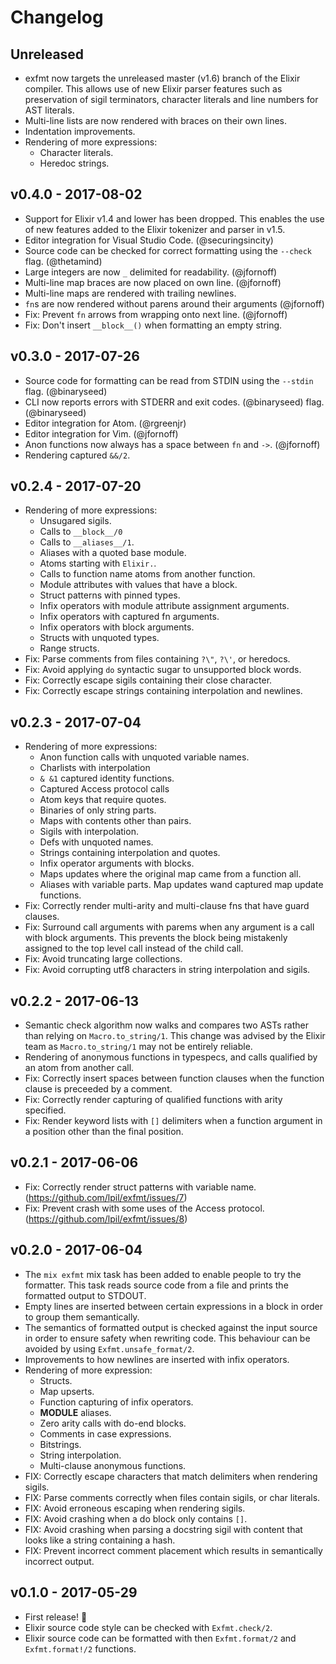 Changelog
=========

## Unreleased

- exfmt now targets the unreleased master (v1.6) branch of the Elixir
  compiler. This allows use of new Elixir parser features such as preservation
  of sigil terminators, character literals and line numbers for AST literals.
- Multi-line lists are now rendered with braces on their own lines.
- Indentation improvements.
- Rendering of more expressions:
  - Character literals.
  - Heredoc strings.


## v0.4.0 - 2017-08-02

- Support for Elixir v1.4 and lower has been dropped. This enables the use of
  new features added to the Elixir tokenizer and parser in v1.5.
- Editor integration for Visual Studio Code. (@securingsincity)
- Source code can be checked for correct formatting using the `--check` flag.
  (@thetamind)
- Large integers are now `_` delimited for readability. (@jfornoff)
- Multi-line map braces are now placed on own line. (@jfornoff)
- Multi-line maps are rendered with trailing newlines.
- `fn`s are now rendered without parens around their arguments (@jfornoff)
- Fix: Prevent `fn` arrows from wrapping onto next line. (@jfornoff)
- Fix: Don't insert `__block__()` when formatting an empty string.


## v0.3.0 - 2017-07-26

- Source code for formatting can be read from STDIN using the `--stdin`
  flag. (@binaryseed)
- CLI now reports errors with STDERR and exit codes. (@binaryseed)
  flag. (@binaryseed)
- Editor integration for Atom. (@rgreenjr)
- Editor integration for Vim. (@jfornoff)
- Anon functions now always has a space between `fn` and `->`. (@jfornoff)
- Rendering captured `&&/2`.


## v0.2.4 - 2017-07-20

- Rendering of more expressions:
  - Unsugared sigils.
  - Calls to `__block__/0`
  - Calls to `__aliases__/1`.
  - Aliases with a quoted base module.
  - Atoms starting with `Elixir.`.
  - Calls to function name atoms from another function.
  - Module attributes with values that have a block.
  - Struct patterns with pinned types.
  - Infix operators with module attribute assignment arguments.
  - Infix operators with captured fn arguments.
  - Infix operators with block arguments.
  - Structs with unquoted types.
  - Range structs.
- Fix: Parse comments from files containing `?\"`, `?\'`, or heredocs.
- Fix: Avoid applying `do` syntactic sugar to unsupported block words.
- Fix: Correctly escape sigils containing their close character.
- Fix: Correctly escape strings containing interpolation and newlines.


## v0.2.3 - 2017-07-04

- Rendering of more expressions:
  - Anon function calls with unquoted variable names.
  - Charlists with interpolation
  - `& &1` captured identity functions.
  - Captured Access protocol calls
  - Atom keys that require quotes.
  - Binaries of only string parts.
  - Maps with contents other than pairs.
  - Sigils with interpolation.
  - Defs with unquoted names.
  - Strings containing interpolation and quotes.
  - Infix operator arguments with blocks.
  - Maps updates where the original map came from a function all.
  - Aliases with variable parts.
Map updates wand captured map update functions.
- Fix: Correctly render multi-arity and multi-clause fns that have
  guard clauses.
- Fix: Surround call arguments with parems when any argument is a call
  with block arguments. This prevents the block being mistakenly
  assigned to the top level call instead of the child call.
- Fix: Avoid truncating large collections.
- Fix: Avoid corrupting utf8 characters in string interpolation
  and sigils.


## v0.2.2 - 2017-06-13

- Semantic check algorithm now walks and compares two ASTs rather
  than relying on `Macro.to_string/1`. This change was advised by
  the Elixir team as `Macro.to_string/1` may not be entirely
  reliable.
- Rendering of anonymous functions in typespecs, and
  calls qualified by an atom from another call.
- Fix: Correctly insert spaces between function clauses when
  the function clause is preceeded by a comment.
- Fix: Correctly render capturing of qualified functions with arity
  specified.
- Fix: Render keyword lists with `[]` delimiters when a function
  argument in a position other than the final position.


## v0.2.1 - 2017-06-06

- Fix: Correctly render struct patterns with variable name.
  (https://github.com/lpil/exfmt/issues/7)
- Fix: Prevent crash with some uses of the Access protocol.
  (https://github.com/lpil/exfmt/issues/8)


## v0.2.0 - 2017-06-04

- The `mix exfmt` mix task has been added to enable people to try
  the formatter. This task reads source code from a file and prints
  the formatted output to STDOUT.
- Empty lines are inserted between certain expressions in a block
  in order to group them semantically.
- The semantics of formatted output is checked against the input
  source in order to ensure safety when rewriting code. This
  behaviour can be avoided by using `Exfmt.unsafe_format/2`.
- Improvements to how newlines are inserted with infix operators.
- Rendering of more expression:
  - Structs.
  - Map upserts.
  - Function capturing of infix operators.
  - __MODULE__ aliases.
  - Zero arity calls with do-end blocks.
  - Comments in case expressions.
  - Bitstrings.
  - String interpolation.
  - Multi-clause anonymous functions.
- FIX: Correctly escape characters that match delimiters when
  rendering sigils.
- FIX: Parse comments correctly when files contain sigils, or char
  literals.
- FIX: Avoid erroneous escaping when rendering sigils.
- FIX: Avoid crashing when a do block only contains `[]`.
- FIX: Avoid crashing when parsing a docstring sigil with content
  that looks like a string containing a hash.
- FIX: Prevent incorrect comment placement which results in
  semantically incorrect output.


## v0.1.0 - 2017-05-29

- First release! 🎉
- Elixir source code style can be checked with `Exfmt.check/2`.
- Elixir source code can be formatted with then `Exfmt.format/2`
  and `Exfmt.format!/2` functions.
